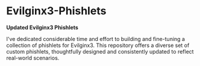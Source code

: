 # Evilginx3-Phishlets

**Updated Evilginx3 Phishlets**

I've dedicated considerable time and effort to building and fine-tuning a collection of phishlets for Evilginx3. This repository offers a diverse set of custom phishlets, thoughtfully designed and consistently updated to reflect real-world scenarios.
